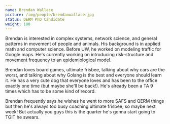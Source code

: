 ```yaml
---
name: Brendan Wallace
picture: /img/people/brendanwallace.jpg
status: QERM PhD Candidate
weight: 100
---
```


Brendan is interested in complex systems, network science, and general patterns
in movement of people and animals. His background is in applied math and computer science. Before
UW, he worked on modeling traffic for Google maps. He's currently working on
introducing risk-structure and movement frequency to an epidemiological model.

Brendan loves board games, ultimate frisbee, talking about why cars are the
worst, and talking about why Golang is the best and everyone should learn it.
He has a very cute dog that everyone loves and has been to the office exactly
one time (but maybe she'll be back!). He's already been a TA 9 times which has
to be some kind of record.

Brendan frequently says he wishes he went to more SAFS and QERM
things but then he's always too busy coaching ultimate frisbee, so maybe next
week! But actually you guys this is the quarter he's gonna start going to TGIT he
swears.
